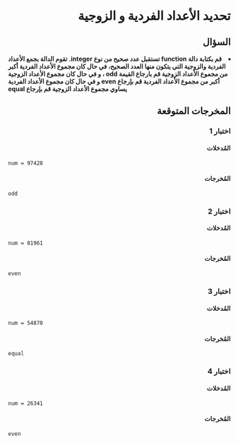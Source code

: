 # <div dir="rtl">تحديد الأعداد الفردية و الزوجية</div>

## <div dir="rtl">السؤال</div>

<li dir="rtl">
<b>
قم بكتابة دالة function تستقبل عدد صحيح من نوع integer. تقوم الدالة بجمع الأعداد الفردية والزوجية التي يتكون منها العدد الصحيح، في حال كان مجموع الأعداد الفردية أكبر من مجموع الأعداد الزوجية قم بارجاع القيمة odd ، و في حال كان مجموع الأعداد الزوجية أكبر من مجموع الأعداد الفردية قم بإرجاع even و في حال كان مجموع الأعداد الفردية يساوي مجموع الأعداد الزوجية قم بإرجاع equal
</b>
</li>

## <div dir="rtl">المخرجات المتوقعة</div>

### <div dir="rtl">اختبار 1</div>

#### <div dir="rtl">المُدخلات</div>

```text
num = 97428
```

#### <div dir="rtl">المُخرجات</div>

```text
odd
```

### <div dir="rtl">اختبار 2</div>

#### <div dir="rtl">المُدخلات</div>

```text
num = 81961
```

#### <div dir="rtl">المُخرجات</div>

```text
even
```

### <div dir="rtl">اختبار 3</div>

#### <div dir="rtl">المُدخلات</div>

```text
num = 54870
```

#### <div dir="rtl">المُخرجات</div>

```text
equal
```

### <div dir="rtl">اختبار 4</div>

#### <div dir="rtl">المُدخلات</div>

```text
num = 26341
```

#### <div dir="rtl">المُخرجات</div>

```text
even
```